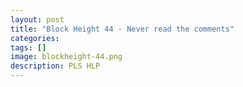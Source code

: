 ```yaml
---
layout: post
title: "Block Height 44 - Never read the comments"
categories:
tags: []
image: blockheight-44.png
description: PLS HLP
---
```

